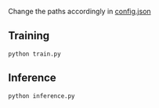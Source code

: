 Change the paths accordingly in [config.json]()

## Training
```
python train.py 
```
## Inference
```
python inference.py
```

